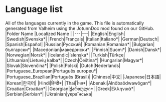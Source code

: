 # Language list
All of the languages currently in the game.
This file is automatically generated from Valheim using the JotunnDoc mod found on our GitHub.
|Folder Name |Localized Name |
|---|---|
|English|English|
|Swedish|Svenska*|
|French|Français|
|Italian|Italiano*|
|German|Deutsch|
|Spanish|Español|
|Russian|Русский|
|Romanian|Romanian*|
|Bulgarian|български*|
|Macedonian|македонски*|
|Finnish|Suomi*|
|Danish|Dansk*|
|Norwegian|Norsk*|
|Icelandic|íslenska*|
|Turkish|Türkçe|
|Lithuanian|Lietuvių kalba*|
|Czech|Čeština*|
|Hungarian|Magyar*|
|Slovak|Slovenčina*|
|Polish|Polski|
|Dutch|Nederlands|
|Portuguese_European|Português europeu*|
|Portuguese_Brazilian|Português (Brasil)|
|Chinese|中文|
|Japanese|日本語|
|Korean|한국어|
|Hindi|हिन्दी*|
|Thai|ไทย*|
|Abenaki|Alnôbaôdwawôgan*|
|Croatian|Croatian*|
|Georgian|ქართული*|
|Greek|Ελληνικά*|
|Serbian|Serbian*|
|Ukrainian|українська|
